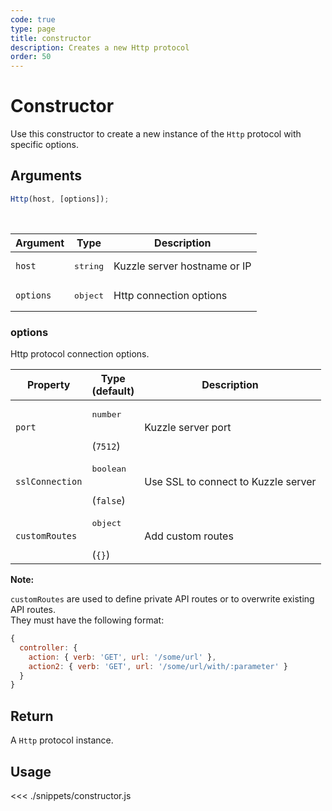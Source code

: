 ```yaml
---
code: true
type: page
title: constructor
description: Creates a new Http protocol
order: 50
---
```


# Constructor

Use this constructor to create a new instance of the `Http` protocol with specific options.

## Arguments

```js
Http(host, [options]);
```

<br/>

| Argument  | Type              | Description                  |
| --------- | ----------------- | ---------------------------- |
| `host`    | <pre>string</pre> | Kuzzle server hostname or IP |
| `options` | <pre>object</pre> | Http connection options      |

### options

Http protocol connection options.

| Property        | Type<br/>(default)               | Description                         |
| --------------- | -------------------------------- | ----------------------------------- |
| `port`          | <pre>number</pre><br/>(`7512`)   | Kuzzle server port                  |
| `sslConnection` | <pre>boolean</pre><br/>(`false`) | Use SSL to connect to Kuzzle server |
| `customRoutes` | <pre>object</pre><br/>(`{}`) | Add custom routes |

**Note:**

`customRoutes` are used to define private API routes or to overwrite existing API routes.  
They must have the following format:
```js
{
  controller: {
    action: { verb: 'GET', url: '/some/url' },
    action2: { verb: 'GET', url: '/some/url/with/:parameter' }
  }
}
```

## Return

A `Http` protocol instance.

## Usage

<<< ./snippets/constructor.js
